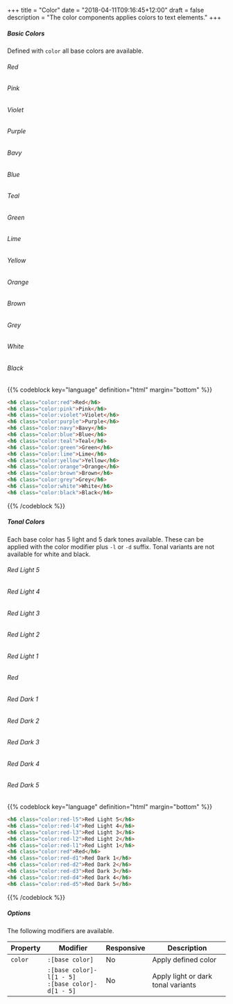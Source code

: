 +++
title = "Color"
date = "2018-04-11T09:16:45+12:00"
draft = false
description = "The color components applies colors to text elements."
+++

##### Basic Colors

Defined with `color` all base colors are available.

<h6 class="font-height:0 font-weight:medium margin:0 margin-bottom:1 color:red">Red</h6>
<h6 class="font-height:0 font-weight:medium margin:0 margin-bottom:1 color:pink">Pink</h6>
<h6 class="font-height:0 font-weight:medium margin:0 margin-bottom:1 color:violet">Violet</h6>
<h6 class="font-height:0 font-weight:medium margin:0 margin-bottom:1 color:purple">Purple</h6>
<h6 class="font-height:0 font-weight:medium margin:0 margin-bottom:1 color:navy">Bavy</h6>
<h6 class="font-height:0 font-weight:medium margin:0 margin-bottom:1 color:blue">Blue</h6>
<h6 class="font-height:0 font-weight:medium margin:0 margin-bottom:1 color:teal">Teal</h6>
<h6 class="font-height:0 font-weight:medium margin:0 margin-bottom:1 color:green">Green</h6>
<h6 class="font-height:0 font-weight:medium margin:0 margin-bottom:1 color:lime">Lime</h6>
<h6 class="font-height:0 font-weight:medium margin:0 margin-bottom:1 color:yellow">Yellow</h6>
<h6 class="font-height:0 font-weight:medium margin:0 margin-bottom:1 color:orange">Orange</h6>
<h6 class="font-height:0 font-weight:medium margin:0 margin-bottom:1 color:brown">Brown</h6>
<h6 class="font-height:0 font-weight:medium margin:0 margin-bottom:1 color:grey">Grey</h6>
<h6 class="font-height:0 font-weight:medium margin:0 margin-bottom:1 color:white fill:black display:inline-block">White</h6>
<h6 class="font-height:0 font-weight:medium margin:0 margin-bottom:4 color:black">Black</h6>


{{% codeblock key="language" definition="html" margin="bottom" %}}
```html
<h6 class="color:red">Red</h6>
<h6 class="color:pink">Pink</h6>
<h6 class="color:violet">Violet</h6>
<h6 class="color:purple">Purple</h6>
<h6 class="color:navy">Bavy</h6>
<h6 class="color:blue">Blue</h6>
<h6 class="color:teal">Teal</h6>
<h6 class="color:green">Green</h6>
<h6 class="color:lime">Lime</h6>
<h6 class="color:yellow">Yellow</h6>
<h6 class="color:orange">Orange</h6>
<h6 class="color:brown">Brown</h6>
<h6 class="color:grey">Grey</h6>
<h6 class="color:white">White</h6>
<h6 class="color:black">Black</h6>
```
{{% /codeblock %}}

##### Tonal Colors

Each base color has 5 light and 5 dark tones available. These can be applied with the color modifier plus `-l` or `-d` suffix. Tonal variants are not available for white and black.

<h6 class="font-height:0 font-weight:medium margin:0 margin-bottom:1 color:red-l5">Red Light 5</h6>
<h6 class="font-height:0 font-weight:medium margin:0 margin-bottom:1 color:red-l4">Red Light 4</h6>
<h6 class="font-height:0 font-weight:medium margin:0 margin-bottom:1 color:red-l3">Red Light 3</h6>
<h6 class="font-height:0 font-weight:medium margin:0 margin-bottom:1 color:red-l2">Red Light 2</h6>
<h6 class="font-height:0 font-weight:medium margin:0 margin-bottom:1 color:red-l1">Red Light 1</h6>
<h6 class="font-height:0 font-weight:medium margin:0 margin-bottom:1 color:red">Red</h6>
<h6 class="font-height:0 font-weight:medium margin:0 margin-bottom:1 color:red-d1">Red Dark 1</h6>
<h6 class="font-height:0 font-weight:medium margin:0 margin-bottom:1 color:red-d2">Red Dark 2</h6>
<h6 class="font-height:0 font-weight:medium margin:0 margin-bottom:1 color:red-d3">Red Dark 3</h6>
<h6 class="font-height:0 font-weight:medium margin:0 margin-bottom:1 color:red-d4">Red Dark 4</h6>
<h6 class="font-height:0 font-weight:medium margin:0 margin-bottom:4 color:red-d5">Red Dark 5</h6>

{{% codeblock key="language" definition="html" margin="bottom" %}}
```html
<h6 class="color:red-l5">Red Light 5</h6>
<h6 class="color:red-l4">Red Light 4</h6>
<h6 class="color:red-l3">Red Light 3</h6>
<h6 class="color:red-l2">Red Light 2</h6>
<h6 class="color:red-l1">Red Light 1</h6>
<h6 class="color:red">Red</h6>
<h6 class="color:red-d1">Red Dark 1</h6>
<h6 class="color:red-d2">Red Dark 2</h6>
<h6 class="color:red-d3">Red Dark 3</h6>
<h6 class="color:red-d4">Red Dark 4</h6>
<h6 class="color:red-d5">Red Dark 5</h6>
```
{{% /codeblock %}}

##### Options

The following modifiers are available.

<table class="table width:100% table:pile table@sm:unpile">
  <thead>
    <tr>
      <th>
        Property
      </th>
      <th>
        Modifier
      </th>
      <th>
        Responsive
      </th>
      <th>
        Description
      </th>
    </tr>
  </thead>
  <tr>
    <td data-label="Properties">
      <code>color</code>
    </td>
    <td data-label="Attributes">
      <code>:[base color]</code>
    </td>
    <td data-label="Responsive">
      No
    </td>
    <td class="row:reverse">
      Apply defined color
    </td>
  </tr>
  <tr>
    <td data-label="Properties">
    </td>
    <td data-label="Attributes">
      <code>:[base color]-l[1 - 5]</code><br>
      <code>:[base color]-d[1 - 5]</code>
    </td>
    <td data-label="Responsive">
      No
    </td>
    <td class="row:reverse">
      Apply light or dark tonal variants
    </td>
  </tr>
</table>
